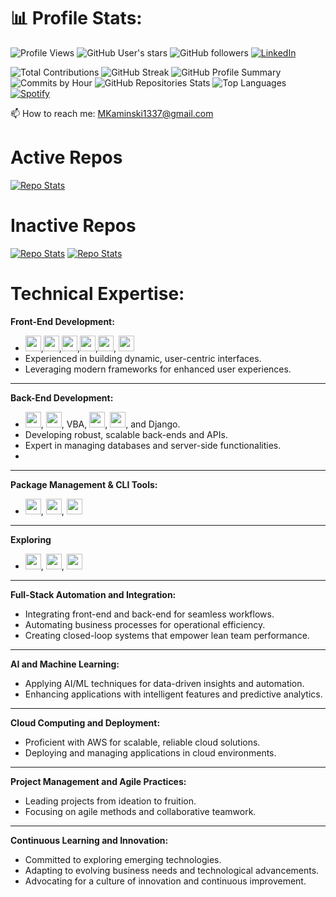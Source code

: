 # 📊 Profile Stats:
![Profile Views](https://komarev.com/ghpvc/?username=MAKaminski&color=blueviolet)
![GitHub User's stars](https://img.shields.io/github/stars/MAKaminski?affiliations=OWNER%2CCOLLABORATOR&style=social)
![GitHub followers](https://img.shields.io/github/followers/MAKaminski?label=Follow&style=social)
[![LinkedIn](https://img.shields.io/badge/-LinkedIn-blue?style=flat&logo=Linkedin&logoColor=white)](https://www.linkedin.com/in/yourlinkedin)

![Total Contributions](https://github-readme-stats.vercel.app/api?username=MAKaminski&show_icons=true&theme=dark&count_private=true&include_all_commits=true)
![GitHub Streak](https://github-readme-streak-stats.herokuapp.com/?user=MAKaminski&theme=white)
![GitHub Profile Summary](http://github-profile-summary-cards.vercel.app/api/cards/profile-details?username=MAKaminski&theme=github)
![Commits by Hour](http://github-profile-summary-cards.vercel.app/api/cards/productive-time?username=MAKaminski&theme=github_dark&utcOffset=-5)
![GitHub Repositories Stats](http://github-profile-summary-cards.vercel.app/api/cards/repos-per-language?username=MAKaminski&theme=github_dark)
![Top Languages](https://github-readme-stats.vercel.app/api/top-langs/?username=MAKaminski&layout=compact&theme=white)
[![Spotify](https://makaminski1337.vercel.app/api/spotify)](https://open.spotify.com/user/makaminski1)

📫 How to reach me: [MKaminski1337@gmail.com](mailto:MKaminski1337@gmail.com)

# Active Repos
[![Repo Stats](https://github-readme-stats.vercel.app/api/pin/?username=MAKaminski&repo=SysMemory&theme=light)](https://github.com/MAKaminski/SysMemory)

# Inactive Repos
[![Repo Stats](https://github-readme-stats.vercel.app/api/pin/?username=MAKaminski&repo=data_analysis&theme=dark)](https://github.com/MAKaminski/data_analysis)
[![Repo Stats](https://github-readme-stats.vercel.app/api/pin/?username=MAKaminski&repo=IconGenerator&theme=dark)](https://github.com/MAKaminski/IconGenerator)

# **Technical Expertise:**

**Front-End Development:**
- <img src="https://github.com/MAKaminski/MAKaminski/assets/19610881/f8de5306-f301-46e6-87b2-f33e87f78760" width="25" height="25">,<img src="https://github.com/MAKaminski/MAKaminski/assets/19610881/bc9ff81c-f5a0-475b-ad2d-6bafe35109f8" width="25" height="25">,<img src="https://github.com/MAKaminski/MAKaminski/assets/19610881/7a0611fe-b829-4b08-bae9-f8f17f2bda58" width="25" height="25">,<img src="https://github.com/MAKaminski/MAKaminski/assets/19610881/d5969be1-856a-4984-b73a-72bc9aa977a5" width="25" height="25">,<img src="https://github.com/MAKaminski/MAKaminski/assets/19610881/3c2ab4f7-7bdd-44ff-a7f6-c21770f8b2ed" width="25" height="25">, <img src="https://github.com/MAKaminski/MAKaminski/assets/19610881/bd7e2f0e-04c7-4419-95ed-d94e054deffc" width="25" height="25">
- Experienced in building dynamic, user-centric interfaces.
- Leveraging modern frameworks for enhanced user experiences.

---
**Back-End Development:**
- <img src="https://github.com/MAKaminski/MAKaminski/assets/19610881/7af03a7d-d934-426e-994a-025ab404ba0a" width="25" height="25">, <img src="https://github.com/MAKaminski/MAKaminski/assets/19610881/3b13c343-9044-4569-adc8-5401d6ca80f5" width="25" height="25">, VBA, <img src="https://github.com/MAKaminski/MAKaminski/assets/19610881/69683e7e-8410-47a2-a400-e88ccf83cd72" width="25" height="25">, <img src="https://github.com/MAKaminski/MAKaminski/assets/19610881/26486295-75a9-42f6-9c96-2c62f74dc341" width="25" height="25">, and Django.
- Developing robust, scalable back-ends and APIs.
- Expert in managing databases and server-side functionalities.
- 
---
**Package Management & CLI Tools:**
- <img src="https://github.com/MAKaminski/MAKaminski/assets/19610881/fdc95f14-78fe-493f-9885-9ac6dcaf97b4" width="25" height="25">, <img src="https://github.com/MAKaminski/MAKaminski/assets/19610881/b7493c2f-e7b3-408e-991f-60e3136a9cbf" width="25" height="25">, <img src="https://github.com/MAKaminski/MAKaminski/assets/19610881/815340c1-078b-440e-977a-9eb2cccd2233" width="25" height="25">

---

**Exploring**
- <img src="https://github.com/MAKaminski/MAKaminski/assets/19610881/25ec2f80-b11c-4bbc-9c56-465e56c0b6f5" width="25" height="25">, <img src="https://github.com/MAKaminski/MAKaminski/assets/19610881/bc60347e-8190-4595-9d49-40d7ea910107" width="25" height="25">, <img src="https://github.com/MAKaminski/MAKaminski/assets/19610881/db4710a7-3b71-4403-80cc-fc6a31c929e9" width="25" height="25">

---

**Full-Stack Automation and Integration:**
- Integrating front-end and back-end for seamless workflows.
- Automating business processes for operational efficiency.
- Creating closed-loop systems that empower lean team performance.

---

**AI and Machine Learning:**
- Applying AI/ML techniques for data-driven insights and automation.
- Enhancing applications with intelligent features and predictive analytics.

---

**Cloud Computing and Deployment:**
- Proficient with AWS for scalable, reliable cloud solutions.
- Deploying and managing applications in cloud environments.

---

**Project Management and Agile Practices:**
- Leading projects from ideation to fruition.
- Focusing on agile methods and collaborative teamwork.

---

**Continuous Learning and Innovation:**
- Committed to exploring emerging technologies.
- Adapting to evolving business needs and technological advancements.
- Advocating for a culture of innovation and continuous improvement.
